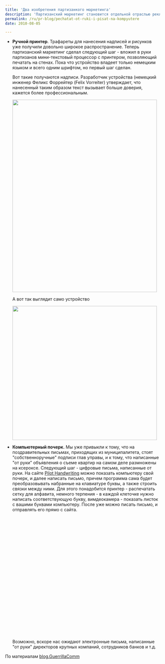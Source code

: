 ```yaml
---
title: 'Два изобретения партизанкого маркетинга'
description: 'Партизанский маркетинг становится отдельной отраслью рекламы, и в этой отрасли уже начинают появляться собственные изобретения.'
permalink: /ru/pr-blog/pechatat-ot-ruki-i-pisat-na-kompyutere
date: 2010-08-05

---
```


<ul>
<li><strong>Ручной принтер</strong>. Трафареты для нанесения надписей и рисунков уже получили довольно широкое распространение. Теперь партизанский маркетинг сделал следующий шаг - вложил в руки партизанов мини-текстовый процессор с принтером, позволяющий печатать на стенах. Пока что  устройство владеет только немецким языком и всего одним шрифтом, но первый шаг сделан.

Вот такие получаются надписи. Разработчик устройства (немецкий инженер Феликс Форрейтер (Felix Vorreiter) утверждает, что нанесенный таким образом текст вызывает больше доверия, кажется более профессиональным.

<img src="{{ site.assets }}/upload/1412211264761602.jpg" alt="" class="post__img" width="470" height="627">

А вот так выглядит само устройство

<img src="{{ site.assets }}/upload/1412211264761625.jpg" alt="" class="post__img" width="470" height="437"></li>
<li><strong>Компьютерный почерк.</strong> Мы уже привыкли к тому, что на поздравительных письмах, приходящих из муниципалитета, стоят "собственноручные" подписи глав управы, и к  тому, что написанные "от руки" объявления о съеме квартир на самом деле размножены на ксероксе. Следующий шаг - цифровые письма, написанные  от руки. На сайте <a href="http://www.pilothandwriting.com/en/">Pilot Handwriting</a> можно показать компьютеру свой почерк, и далее написать письмо, причем программа сама будет преобразовывать набранные на клавиатуре буквы, а также строить связки между ними. Для этого понадобится принтер - распечатать сетку для алфавита, немного терпения - в каждой клеточке нужно написать соответствующую букву, вимдеокамера - показать листок с вашими буквами компьютеру. После уже можно писать письмо, и отправлять его прямо  с сайта.

<object width="640" height="385"><param name="movie" value="http://www.youtube.com/v/pHl8UEewbN8&color1=0xb1b1b1&color2=0xd0d0d0&hl=en_US&feature=player_embedded&fs=1"><param name="allowFullScreen" value="true"><param name="allowScriptAccess" value="always"><embed src="http://www.youtube.com/v/pHl8UEewbN8&amp;color1=0xb1b1b1&amp;color2=0xd0d0d0&amp;hl=en_US&amp;feature=player_embedded&amp;fs=1" type="application/x-shockwave-flash" allowfullscreen="true" allowscriptaccess="always" width="640" height="385"></embed></object>

Возможно, вскоре нас ожидают электронные письма, написанные "от руки" директоров крупных компаний, сотрудников банков и т.д.</li>
</ul>

По материалам <a href="http://blog.guerrillacomm.com/">blog.GuerrillaComm</a>


